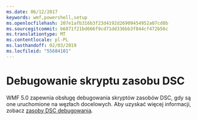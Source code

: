 ```yaml
---
ms.date: 06/12/2017
keywords: wmf,powershell,setup
ms.openlocfilehash: 207e1afb316b3f23d4192d26909454952a07cd0b
ms.sourcegitcommit: b6871f21bd666f9cd71dd336bb3f844cf472b56c
ms.translationtype: MT
ms.contentlocale: pl-PL
ms.lasthandoff: 02/03/2019
ms.locfileid: "55684101"
---
```

# <a name="dsc-resource-script-debugging"></a>Debugowanie skryptu zasobu DSC

WMF 5.0 zapewnia obsługę debugowania skryptów zasobów DSC, gdy są one uruchomione na węzłach docelowych.
Aby uzyskać więcej informacji, zobacz [zasoby DSC debugowania](https://msdn.microsoft.com/powershell/dsc/debugresource).
